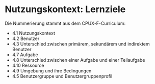 # Nutzungskontext: Lernziele

Die Nummerierung stammt aus dem CPUX-F-Curriculum:

- 4.1 Nutzungskontext
- 4.2 Benutzer
- 4.3 Unterschied zwischen primärem, sekundärem und indirektem Benutzer
- 4.7 Aufgabe
- 4.8 Unterschied zwischen einer Aufgabe und einer Teilaufgabe
- 4.10 Ressource
- 4.9 Umgebung und ihre Bedingungen
- 4.5 Benutzergruppe und Benutzergruppenprofil
